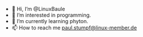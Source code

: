 - 👋 Hi, I’m @LinuxBaule
- 👀 I’m interested in programming. 
- 🌱 I’m currently learning phyton. 
- 📫 How to reach me paul.stumpf@linux-member.de

<!---
LinuxBaule/LinuxBaule is a ✨ special ✨ repository because its `README.md` (this file) appears on your GitHub profile.
You can click the Preview link to take a look at your changes.
--->
